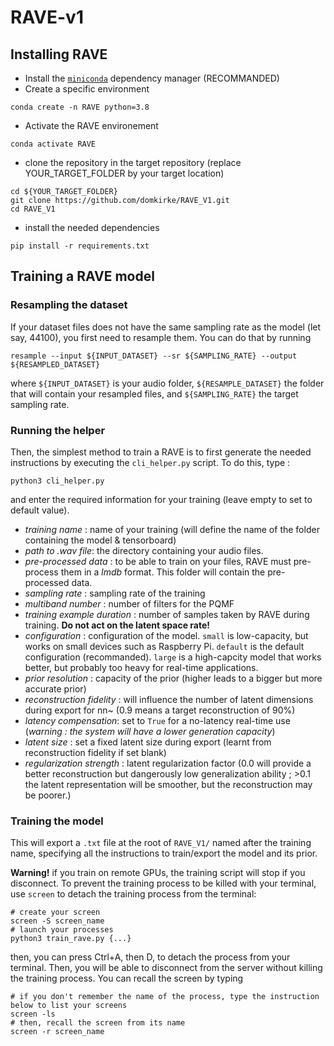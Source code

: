 # RAVE-v1

## Installing RAVE

- Install the [`miniconda`](https://docs.conda.io/en/latest/miniconda.html) dependency manager (RECOMMANDED)
- Create a specific environment
```shell
conda create -n RAVE python=3.8
```
-  Activate the RAVE environement
```
conda activate RAVE
```
- clone the repository in the target repository (replace YOUR_TARGET_FOLDER by your target location)
```
cd ${YOUR_TARGET_FOLDER}
git clone https://github.com/domkirke/RAVE_V1.git
cd RAVE_V1
```
- install the needed dependencies
```
pip install -r requirements.txt
```

## Training a RAVE model

### Resampling the dataset
If your dataset files does not have the same sampling rate as the model (let say, 44100), you first need to resample them. You can do that by running
```
resample --input ${INPUT_DATASET} --sr ${SAMPLING_RATE} --output ${RESAMPLED_DATASET}
```
where `${INPUT_DATASET}` is your audio folder, `${RESAMPLE_DATASET}` the folder that will contain your resampled files, and `${SAMPLING_RATE}` the target sampling rate.

### Running the helper
Then, the simplest method to train a RAVE is to first generate the needed instructions by executing the `cli_helper.py` script.
To do this, type : 
```
python3 cli_helper.py
```
and enter the required information for your training (leave empty to set to default value).
- *training name* : name of your training (will define the name of the folder containing the model & tensorboard)
- *path to .wav file*: the directory containing your audio files.
- *pre-processed data* : to be able to train on your files, RAVE must pre-process them in a *lmdb* format. This folder will contain the pre-processed data. 
- *sampling rate* : sampling rate of the training
- *multiband number* : number of filters for the PQMF
- *training example duration* : number of samples taken by RAVE during training. **Do not act on the latent space rate!**
- *configuration* : configuration of the model. `small` is low-capacity, but works on small devices such as Raspberry Pi. `default` is the default configuration (recommanded). `large` is a high-capcity model that works better, but probably too heavy for real-time applications.
- *prior resolution* : capacity of the prior (higher leads to a bigger but more accurate prior)
- *reconstruction fidelity* : will influence the number of latent dimensions during export for nn~ (0.9 means a target reconstruction of 90%)
- *latency compensation*: set to `True` for a no-latency real-time use (*warning : the system will have a lower generation capacity*)
- *latent size* : set a fixed latent size during export (learnt from reconstruction fidelity if set blank)
- *regularization strength* : latent regularization factor (0.0 will provide a better reconstruction but dangerously low generalization ability ; >0.1 the latent representation will be smoother, but the reconstruction may be poorer.)

### Training the model
This will export a `.txt` file at the root of `RAVE_V1/` named after the training name, specifying all the instructions to train/export the model and its prior. 


**Warning!** if you train on remote GPUs, the training script will stop if you disconnect. To prevent the training process to be killed with your terminal, use `screen` to detach the training process from the terminal: 
```
# create your screen
screen -S screen_name
# launch your processes 
python3 train_rave.py {...}
```
then, you can press Ctrl+A, then D, to detach the process from your terminal. Then, you will be able to disconnect from the server without killing the training process. You can recall the screen by typing
```
# if you don't remember the name of the process, type the instruction below to list your screens
screen -ls
# then, recall the screen from its name
screen -r screen_name
```
